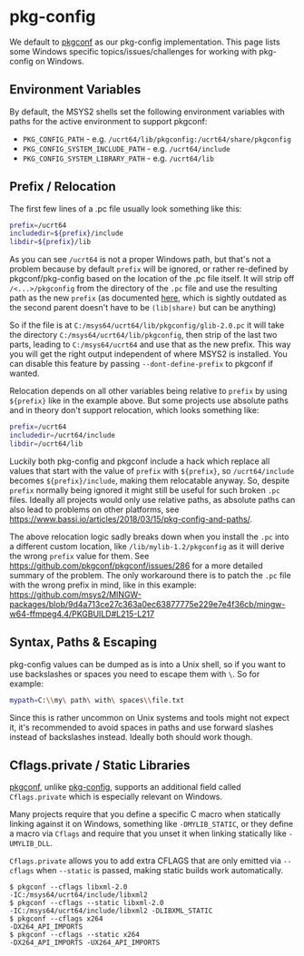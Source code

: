 # pkg-config

We default to [pkgconf](https://github.com/pkgconf/pkgconf) as our pkg-config
implementation. This page lists some Windows specific topics/issues/challenges
for working with pkg-config on Windows.

## Environment Variables

By default, the MSYS2 shells set the following environment variables with paths for the active environment to support pkgconf:

* `PKG_CONFIG_PATH` - e.g. `/ucrt64/lib/pkgconfig:/ucrt64/share/pkgconfig`
* `PKG_CONFIG_SYSTEM_INCLUDE_PATH` - e.g. `/ucrt64/include`
* `PKG_CONFIG_SYSTEM_LIBRARY_PATH` - e.g. `/ucrt64/lib`

## Prefix / Relocation

The first few lines of a .pc file usually look something like this:

```bash
prefix=/ucrt64
includedir=${prefix}/include
libdir=${prefix}/lib
```

As you can see `/ucrt64` is not a proper Windows path, but that's not a problem
because by default `prefix` will be ignored, or rather re-defined by
pkgconf/pkg-config based on the location of the .pc file itself. It will strip
off `/<...>/pkgconfig` from the directory of the `.pc` file and use the resulting
path as the new `prefix` (as documented
[here](https://gitlab.freedesktop.org/pkg-config/pkg-config/-/blob/d97db4fae4c1cd099b506970b285dc2afd818ea2/README.win32#L17-22),
which is sightly outdated as the second parent doesn't have to be `(lib|share)`
but can be anything)

So if the file is at `C:/msys64/ucrt64/lib/pkgconfig/glib-2.0.pc` it will take
the directory `C:/msys64/ucrt64/lib/pkgconfig`, then strip of the last two
parts, leading to `C:/msys64/ucrt64` and use that as the new prefix. This way
you will get the right output independent of where MSYS2 is installed. You can
disable this feature by passing `--dont-define-prefix` to pkgconf if wanted.

Relocation depends on all other variables being relative to `prefix` by using
`${prefix}` like in the example above. But some projects use absolute paths and
in theory don't support relocation, which looks something like:

```bash
prefix=/ucrt64
includedir=/ucrt64/include
libdir=/ucrt64/lib
```

Luckily both pkg-config and pkgconf include a hack which replace all values that
start with the value of `prefix` with `${prefix}`, so `/ucrt64/include` becomes
`${prefix}/include`, making them relocatable anyway. So, despite `prefix`
normally being ignored it might still be useful for such broken `.pc` files.
Ideally all projects would only use relative paths, as absolute paths can also
lead to problems on other platforms, see
https://www.bassi.io/articles/2018/03/15/pkg-config-and-paths/.

The above relocation logic sadly breaks down when you install the `.pc` into a
different custom location, like `/lib/mylib-1.2/pkgconfig` as it will derive the
wrong `prefix` value for them. See https://github.com/pkgconf/pkgconf/issues/286
for a more detailed summary of the problem. The only workaround there is to
patch the `.pc` file with the wrong prefix in mind, like in this example:
https://github.com/msys2/MINGW-packages/blob/9d4a713ce27c363a0ec63877775e229e7e4f36cb/mingw-w64-ffmpeg4.4/PKGBUILD#L215-L217

## Syntax, Paths & Escaping

pkg-config values can be dumped as is into a Unix shell, so if you want to use
backslashes or spaces you need to escape them with `\`.  So for example:

```bash
mypath=C:\\my\ path\ with\ spaces\\file.txt
```

Since this is rather uncommon on Unix systems and tools might not expect it,
it's recommended to avoid spaces in paths and use forward slashes instead of
backslashes instead. Ideally both should work though.

## Cflags.private / Static Libraries

[pkgconf](https://github.com/pkgconf/pkgconf), unlike
[pkg-config](https://gitlab.freedesktop.org/pkg-config/pkg-config), supports an
additional field called `Cflags.private` which is especially relevant on
Windows.

Many projects require that you define a specific C macro when statically linking
against it on Windows, something like `-DMYLIB_STATIC`, or they define a macro
via `Cflags` and require that you unset it when linking statically like
`-UMYLIB_DLL`.

`Cflags.private` allows you to add extra CFLAGS that are only emitted via
`--cflags` when `--static` is passed, making static builds work automatically.

```console
$ pkgconf --cflags libxml-2.0
-IC:/msys64/ucrt64/include/libxml2
$ pkgconf --cflags --static libxml-2.0
-IC:/msys64/ucrt64/include/libxml2 -DLIBXML_STATIC
$ pkgconf --cflags x264
-DX264_API_IMPORTS
$ pkgconf --cflags --static x264
-DX264_API_IMPORTS -UX264_API_IMPORTS
```
